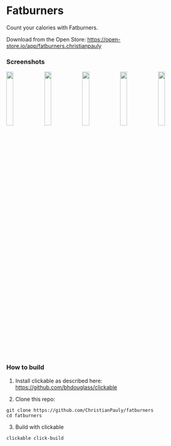 # Fatburners

Count your calories with Fatburners.

Download from the Open Store: https://open-store.io/app/fatburners.christianpauly

### Screenshots

<p>
  <img src="/docs/screenshots/screenshot20180718_155041034.png" width="19%" />
  <img src="/docs/screenshots/screenshot20180718_155123254.png" width="19%" />
  <img src="/docs/screenshots/screenshot20180718_155140369.png" width="19%" />
  <img src="/docs/screenshots/screenshot20180718_155147498.png" width="19%" />
  <img src="/docs/screenshots/screenshot20180718_155329273.png" width="19%" />
</p>

### How to build

1. Install clickable as described here: https://github.com/bhdouglass/clickable

2. Clone this repo:
```
git clone https://github.com/ChristianPauly/fatburners
cd fatburners
```

3. Build with clickable
```
clickable click-build
```
